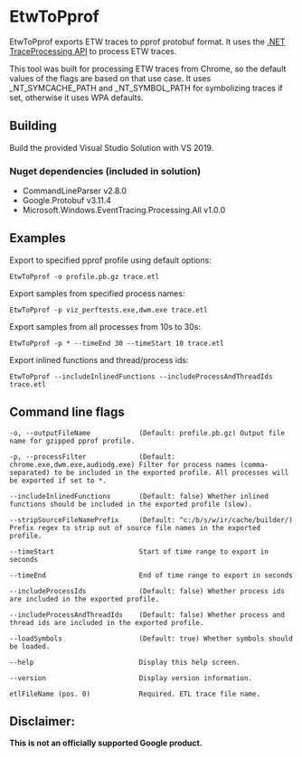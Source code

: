 # EtwToPprof

EtwToPprof exports ETW traces to pprof protobuf format. It uses the [.NET
TraceProcessing
API](https://www.nuget.org/packages/Microsoft.Windows.EventTracing.Processing.All)
to process ETW traces.

This tool was built for processing ETW traces from Chrome, so the default values
of the flags are based on that use case. It uses _NT_SYMCACHE_PATH and _NT_SYMBOL_PATH for
symbolizing traces if set, otherwise it uses WPA defaults.

## Building

Build the provided Visual Studio Solution with VS 2019.

### Nuget dependencies (included in solution)
- CommandLineParser v2.8.0
- Google.Protobuf v3.11.4
- Microsoft.Windows.EventTracing.Processing.All v1.0.0

## Examples

Export to specified pprof profile using default options:

    EtwToPprof -o profile.pb.gz trace.etl

Export samples from specified process names:

    EtwToPprof -p viz_perftests.exe,dwm.exe trace.etl

Export samples from all processes from 10s to 30s:

    EtwToPprof -p * --timeEnd 30 --timeStart 10 trace.etl

Export inlined functions and thread/process ids:

    EtwToPprof --includeInlinedFunctions --includeProcessAndThreadIds trace.etl

## Command line flags

    -o, --outputFileName            (Default: profile.pb.gz) Output file name for gzipped pprof profile.

    -p, --processFilter             (Default: chrome.exe,dwm.exe,audiodg.exe) Filter for process names (comma-separated) to be included in the exported profile. All processes will be exported if set to *.

    --includeInlinedFunctions       (Default: false) Whether inlined functions should be included in the exported profile (slow).

    --stripSourceFileNamePrefix     (Default: ^c:/b/s/w/ir/cache/builder/) Prefix regex to strip out of source file names in the exported profile.

    --timeStart                     Start of time range to export in seconds

    --timeEnd                       End of time range to export in seconds

    --includeProcessIds             (Default: false) Whether process ids are included in the exported profile.

    --includeProcessAndThreadIds    (Default: false) Whether process and thread ids are included in the exported profile.

    --loadSymbols                   (Default: true) Whether symbols should be loaded.

    --help                          Display this help screen.

    --version                       Display version information.

    etlFileName (pos. 0)            Required. ETL trace file name.

## Disclaimer:

**This is not an officially supported Google product.**

